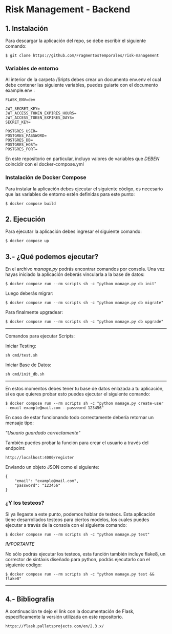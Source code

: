 # Risk Management - Backend 


## 1. Instalación

Para descargar la aplicación del repo, se debe escribir el siguiente comando:

```
$ git clone https://github.com/FragmentosTemporales/risk-management
```

### Variables de entorno

Al interior de la carpeta /Sripts debes crear un documento env.env el cual debe contener las siguiente variables, puedes guiarte con el documento example.env :

```
FLASK_ENV=dev

JWT_SECRET_KEY=
JWT_ACCESS_TOKEN_EXPIRES_HOURS=
JWT_ACCESS_TOKEN_EXPIRES_DAYS=
SECRET_KEY=

POSTGRES_USER=
POSTGRES_PASSWORD=
POSTGRES_DB=
POSTGRES_HOST=
POSTGRES_PORT=
```

En este repositorio en particular, incluyo valores de variables que *DEBEN* coincidir con el docker-compose.yml

### Instalación de Docker Compose

Para instalar la aplicación debes ejecutar el siguiente código, es necesario que las variables de entorno estén definidas para este punto:

```
$ docker compose build
```

## 2. Ejecución

Para ejecutar la aplicación debes ingresar el siguiente comando:

```
$ docker compose up
```

## 3.- ¿Qué podemos ejecutar?

En el archivo *manage.py* podrás encontrar comandos por consola. Una vez hayas iniciado la aplicación deberás vincularla a la base de datos:

```
$ docker compose run --rm scripts sh -c "python manage.py db init"
```

Luego deberás migrar:

```
$ docker compose run --rm scripts sh -c "python manage.py db migrate"
```

Para finalmente upgradear:

```
$ docker compose run --rm scripts sh -c "python manage.py db upgrade"
```

<hr/>

Comandos para ejecutar Scripts:

Iniciar Testing:
```
sh cmd/test.sh
```
Iniciar Base de Datos:
```
sh cmd/init_db.sh
```

<hr/>



En estos momentos debes tener tu base de datos enlazada a tu aplicación, si es que quieres probar esto puedes ejecutar el siguiente comando:

```
$ docker compose run --rm scripts sh -c "python manage.py create-user --email example@mail.com --password 123456"
```

En caso de estar funcionando todo correctamente debería retornar un mensaje tipo:

*"Usuario guardado correctamente"*

También puedes probar la función para crear el usuario a través del endpoint:

```
http://localhost:4000/register
```

Enviando un objeto JSON como el siguiente:

```
{
	"email": "example@mail.com",
	"password": "123456"
}
```

### ¿Y los testeos?

Si ya llegaste a este punto, podemos hablar de testeos.
Esta aplicación tiene desarrollados testeos para ciertos modelos, los cuales puedes ejecutar a través de la consola con el siguiente comando:

```
$ docker compose run --rm scripts sh -c "python manage.py test"
```

*IMPORTANTE*

No sólo podrás ejecutar los testeos, esta función también incluye flake8, un corrector de sintáxis diseñado para python, podrás ejecutarlo con el siguiente código:

```
$ docker compose run --rm scripts sh -c "python manage.py test && flake8"
```

<hr/>

## 4.- Bibliografía

A continuación te dejo el link con la documentación de Flask, específicamente la versión utilizada en este repositorio.

```
https://flask.palletsprojects.com/en/2.3.x/
```
